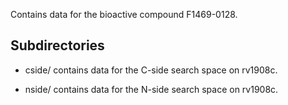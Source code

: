 Contains data for the bioactive compound F1469-0128.

## Subdirectories

- cside/ contains data for the C-side search space on rv1908c.

- nside/ contains data for the N-side search space on rv1908c.

